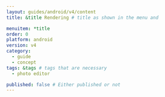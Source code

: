 ```yaml
---
layout: guides/android/v4/content
title: &title Rendering # title as shown in the menu and 

menuitem: *title
order: 0
platform: android
version: v4
category: 
  - guide
  - concept
tags: &tags # tags that are necessary
  - photo editor 

published: false # Either published or not 
---
```


